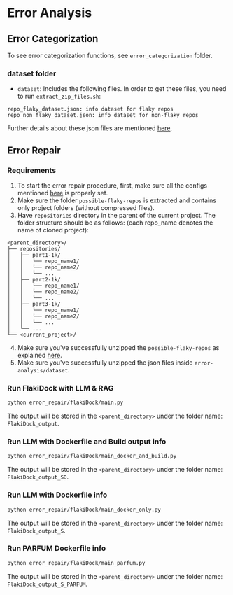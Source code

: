 # Error Analysis

## Error Categorization

To see error categorization functions, see `error_categorization` folder.

### dataset folder

-   `dataset`: Includes the following files. In order to get these files, you need to run `extract_zip_files.sh`:

```
repo_flaky_dataset.json: info dataset for flaky repos
repo_non_flaky_dataset.json: info dataset for non-flaky repos
```

Further details about these json files are mentioned [here](error_categorization/dataset_generation/README.md).

## Error Repair

### Requirements

1. To start the error repair procedure, first, make sure all the configs mentioned [here](../README.md) is properly set.
2. Make sure the folder `possible-flaky-repos` is extracted and contains only project folders (without compressed files).
3. Have `repositories` directory in the parent of the current project. The folder structure should be as follows: (each repo_name denotes the name of cloned project):

```log
<parent_directory>/
├── repositories/
│   ├── part1-1k/
│   │   └── repo_name1/
│   │   └── repo_name2/
│   │   └── ...
│   ├── part2-1k/
│   │   └── repo_name1/
│   │   └── repo_name2/
│   │   └── ...
│   ├── part3-1k/
│   │   └── repo_name1/
│   │   └── repo_name2/
│   │   └── ...
│   └── ...
└── <current_project>/
```
4. Make sure you've successfully unzipped the `possible-flaky-repos` as explained [here](../dataset/flake4dock/README.md).
5. Make sure you've successfully unzipped the json files inside `error-analysis/dataset`.

### Run FlakiDock with LLM & RAG

```bash
python error_repair/flakiDock/main.py
```

The output will be stored in the `<parent_directory>` under the folder name: `FlakiDock_output`.

### Run LLM with Dockerfile and Build output info

```bash
python error_repair/flakiDock/main_docker_and_build.py
```

The output will be stored in the `<parent_directory>` under the folder name: `FlakiDock_output_SD`.

### Run LLM with Dockerfile info

```bash
python error_repair/flakiDock/main_docker_only.py
```

The output will be stored in the `<parent_directory>` under the folder name: `FlakiDock_output_S`.

### Run PARFUM Dockerfile info

```bash
python error_repair/flakiDock/main_parfum.py
```

The output will be stored in the `<parent_directory>` under the folder name: `FlakiDock_output_S_PARFUM`.
